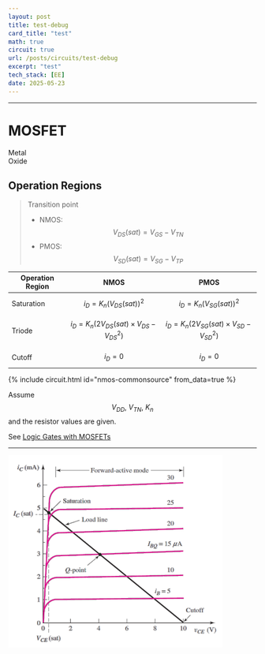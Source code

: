 ```yaml
---
layout: post
title: test-debug
card_title: "test"
math: true
circuit: true
url: /posts/circuits/test-debug
excerpt: "test"
tech_stack: [EE]
date: 2025-05-23
---
```


***

# MOSFET

Metal  
Oxide

## Operation Regions

> Transition point
> - NMOS: $$V_{DS} (sat) = V_{GS} - V_{TN}$$
> - PMOS: $$V_{SD} (sat) = V_{SG} - V_{TP}$$

| Operation Region  | NMOS | PMOS |
|-------------------|------|------|
| Saturation        | $$i_D = K_n (V_{DS}(sat))^2$$ | $$i_D = K_n (V_{SG}(sat))^2$$ |
| Triode            | $$i_D = K_n (2V_{DS}(sat) \times V_{DS} - V^2_{DS})$$ | $$i_D = K_n (2V_{SG}(sat) \times V_{SD} - V^2_{SD})$$ |
| Cutoff            | $$i_D = 0$$ | $$i_D = 0$$ |

{% include circuit.html id="nmos-commonsource" from_data=true %}

Assume $$V_{DD},\ V_{TN},\ K_n$$ and the resistor values are given. 


See [Logic Gates with MOSFETs](digital#:~:text=Logic%20Gates%20with%20MOSFETs)

***

![image](/images/posts/circuits/bjt-graph.png)
